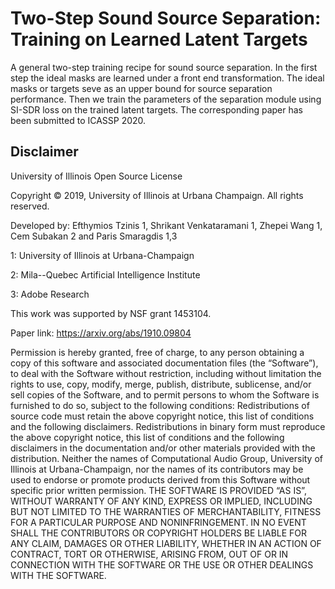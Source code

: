 # Two-Step Sound Source Separation: Training on Learned Latent Targets

A general two-step training recipe for sound source separation. In the first step the ideal masks are learned under a front end transformation. The ideal masks or targets seve as an upper bound for source separation performance. Then we train the parameters of the separation module using SI-SDR loss on the trained latent targets. The corresponding paper has been submitted to ICASSP 2020.

## Disclaimer
University of Illinois Open Source License

Copyright © 2019, University of Illinois at Urbana Champaign. All rights reserved.

Developed by: Efthymios Tzinis 1, Shrikant Venkataramani 1, Zhepei Wang 1, Cem Subakan 2 and Paris Smaragdis 1,3

1: University of Illinois at Urbana-Champaign 

2: Mila--Quebec Artificial Intelligence Institute

3: Adobe Research 

This work was supported by NSF grant 1453104. 

Paper link: https://arxiv.org/abs/1910.09804

Permission is hereby granted, free of charge, to any person obtaining a copy of this software and associated documentation files (the “Software”), to deal with the Software without restriction, including without limitation the rights to use, copy, modify, merge, publish, distribute, sublicense, and/or sell copies of the Software, and to permit persons to whom the Software is furnished to do so, subject to the following conditions: Redistributions of source code must retain the above copyright notice, this list of conditions and the following disclaimers. Redistributions in binary form must reproduce the above copyright notice, this list of conditions and the following disclaimers in the documentation and/or other materials provided with the distribution. Neither the names of Computational Audio Group, University of Illinois at Urbana-Champaign, nor the names of its contributors may be used to endorse or promote products derived from this Software without specific prior written permission. THE SOFTWARE IS PROVIDED “AS IS”, WITHOUT WARRANTY OF ANY KIND, EXPRESS OR IMPLIED, INCLUDING BUT NOT LIMITED TO THE WARRANTIES OF MERCHANTABILITY, FITNESS FOR A PARTICULAR PURPOSE AND NONINFRINGEMENT. IN NO EVENT SHALL THE CONTRIBUTORS OR COPYRIGHT HOLDERS BE LIABLE FOR ANY CLAIM, DAMAGES OR OTHER LIABILITY, WHETHER IN AN ACTION OF CONTRACT, TORT OR OTHERWISE, ARISING FROM, OUT OF OR IN CONNECTION WITH THE SOFTWARE OR THE USE OR OTHER DEALINGS WITH THE SOFTWARE.
